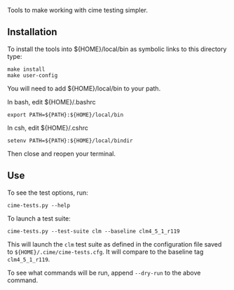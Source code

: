 Tools to make working with cime testing simpler.

Installation
------------

To install the tools into ${HOME}/local/bin as symbolic links to this directory type:

    make install
    make user-config

You will need to add ${HOME}/local/bin to your path.

In bash, edit ${HOME}/.bashrc

    export PATH=${PATH}:${HOME}/local/bin

In csh, edit ${HOME}/.cshrc

    setenv PATH=${PATH}:${HOME}/local/bindir


Then close and reopen your terminal.

Use
---

To see the test options, run:

    cime-tests.py --help

To launch a test suite:

    cime-tests.py --test-suite clm --baseline clm4_5_1_r119

This will launch the `clm` test suite as defined in the configuration
file saved to `${HOME}/.cime/cime-tests.cfg`. It will compare to the
baseline tag `clm4_5_1_r119`.


To see what commands will be run, append `--dry-run` to the above command.

